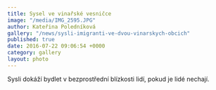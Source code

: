 ```yaml
---
title: Sysel ve vinařské vesničce
image: "/media/IMG_2595.JPG"
author: Kateřina Poledníková
gallery: "/news/sysli-imigranti-ve-dvou-vinarskych-obcich"
published: true
date: 2016-07-22 09:06:54 +0000
category: gallery
layout: photo
---
```

Sysli dokáží bydlet v bezprostřední blízkosti lidí, pokud je lidé
nechají.
